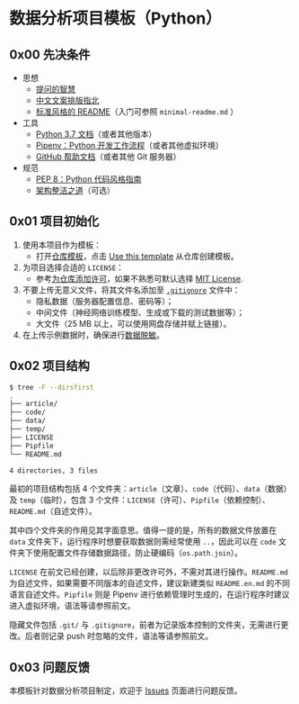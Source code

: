 # 数据分析项目模板（Python）
## 0x00 先决条件
- 思想
    - [提问的智慧](https://github.com/tvvocold/How-To-Ask-Questions-The-Smart-Way/)
    - [中文文案排版指北](https://github.com/sparanoid/chinese-copywriting-guidelines/)
    - [标准风格的 README](https://github.com/RichardLitt/standard-readme/)（入门可参照 `minimal-readme.md` ）
- 工具
    - [Python 3.7 文档](https://docs.python.org/3.7/)（或者其他版本）
    - [Pipenv：Python 开发工作流程](https://github.com/pypa/pipenv/)（或者其他虚拟环境）
    - [GitHub 帮助文档](https://docs.github.com/en/github/)（或者其他 Git 服务器）
- 规范
    - [PEP 8：Python 代码风格指南](https://www.python.org/dev/peps/pep-0008/)
    - [架构整洁之道](https://blog.cleancoder.com/uncle-bob/2012/08/13/the-clean-architecture.html)（可选）


## 0x01 项目初始化
1. 使用本项目作为模板：
    - 打开[仓库模板](../../)，点击 <a class="btn btn-sm btn-primary ml-2" href="../../generate">Use this template</a> 从仓库创建模板。
2. 为项目选择合适的 `LICENSE`：
    - 参考[为仓库添加许可](https://docs.github.com/en/github/building-a-strong-community/adding-a-license-to-a-repository/)，如果不熟悉可默认选择 [MIT License](https://opensource.org/licenses/MIT/).
3. 不要上传无意义文件，将其文件名添加至 [`.gitignore`](https://docs.github.com/en/github/using-git/ignoring-files) 文件中：
    - 隐私数据（服务器配置信息、密码等）；
    - 中间文件（神经网络训练模型、生成或下载的测试数据等）；
    - 大文件（25 MB 以上，可以使用网盘存储并赋上链接）。
4. 在上传示例数据时，确保进行[数据脱敏](https://wiki.mbalib.com/wiki/数据脱敏)。


## 0x02 项目结构
```sh
$ tree -F --dirsfirst
.
├── article/
├── code/
├── data/
├── temp/
├── LICENSE
├── Pipfile
└── README.md

4 directories, 3 files
```

最初的项目结构包括 4 个文件夹：`article`（文章）、`code`（代码）、`data`（数据）及 `temp`（临时），包含 3 个文件：`LICENSE`（许可）、`Pipfile`（依赖控制）、`README.md`（自述文件）。

其中四个文件夹的作用见其字面意思。值得一提的是，所有的数据文件放置在 `data` 文件夹下，运行程序时想要获取数据则需经常使用 `..`，因此可以在 `code` 文件夹下使用配置文件存储数据路径，防止硬编码（`os.path.join`）。

`LICENSE` 在前文已经创建，以后除非更改许可外，不需对其进行操作。`README.md` 为自述文件，如果需要不同版本的自述文件，建议新建类似 `README.en.md` 的不同语言自述文件。`Pipfile` 则是 Pipenv 进行依赖管理时生成的，在运行程序时建议进入虚拟环境，语法等请参照前文。

隐藏文件包括 `.git/` 与 `.gitignore`，前者为记录版本控制的文件夹，无需进行更改。后者则记录 push 时忽略的文件，语法等请参照前文。


## 0x03 问题反馈
本模板针对数据分析项目制定，欢迎于 [Issues](../../issues) 页面进行问题反馈。
